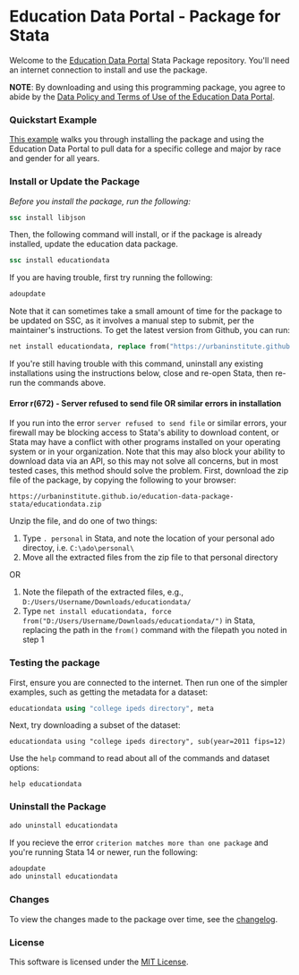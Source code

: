 # Education Data Portal - Package for Stata

Welcome to the [Education Data Portal](https://educationdata.urban.org) Stata Package repository. You'll need an internet connection to install and use the package.

**NOTE**: By downloading and using this programming package, you agree to abide by the [Data Policy and Terms of Use of the Education Data Portal](https://educationdata.urban.org/documentation/#terms). 

### Quickstart Example

[This example](https://github.com/UrbanInstitute/education-data-package-stata/blob/master/awards-by-major-example.do) walks you through installing the package and using the Education Data Portal to pull data for a specific college and major by race and gender for all years.

### Install or Update the Package

*Before you install the package, run the following:*

```stata
ssc install libjson
```

Then, the following command will install, or if the package is already installed, update the education data package.

```stata
ssc install educationdata
```

If you are having trouble, first try running the following:

```stata
adoupdate
```

Note that it can sometimes take a small amount of time for the package to be updated on SSC, as it involves a manual step to submit, per the maintainer's instructions. To get the latest version from Github, you can run:

```stata
net install educationdata, replace from("https://urbaninstitute.github.io/education-data-package-stata/")
```

If you're still having trouble with this command, uninstall any existing installations using the instructions below, close and re-open Stata, then re-run the commands above.

#### Error r(672) - Server refused to send file OR similar errors in installation

If you run into the error `server refused to send file` or similar errors, your firewall may be blocking access to Stata's ability to download content, or Stata may have a conflict with other programs installed on your operating system or in your organization. Note that this may also block your ability to download data via an API, so this may not solve all concerns, but in most tested cases, this method should solve the problem. First, download the zip file of the package, by copying the following to your browser:

```
https://urbaninstitute.github.io/education-data-package-stata/educationdata.zip
```

Unzip the file, and do one of two things:

1) Type `. personal` in Stata, and note the location of your personal ado directoy, i.e. `C:\ado\personal\`
2) Move all the extracted files from the zip file to that personal directory

OR

1) Note the filepath of the extracted files, e.g., `D:/Users/Username/Downloads/educationdata/`
2) Type `net install educationdata, force from("D:/Users/Username/Downloads/educationdata/")` in Stata, replacing the path in the `from()` command with the filepath you noted in step 1

### Testing the package

First, ensure you are connected to the internet. Then run one of the simpler examples, such as getting the metadata for a dataset:

```stata
educationdata using "college ipeds directory", meta
```

Next, try downloading a subset of the dataset:

```
educationdata using "college ipeds directory", sub(year=2011 fips=12)
```

Use the `help` command to read about all of the commands and dataset options:

```
help educationdata
```

### Uninstall the Package

```stata
ado uninstall educationdata
```

If you recieve the error `criterion matches more than one package` and you're running Stata 14 or newer, run the following:

```stata
adoupdate
ado uninstall educationdata
```

### Changes

To view the changes made to the package over time, see the [changelog](https://github.com/UrbanInstitute/education-data-package-stata/blob/master/changelog.md).

### License

This software is licensed under the [MIT License](https://github.com/UrbanInstitute/education-data-package-stata/blob/master/license.txt).